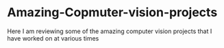 # Amazing-Copmuter-vision-projects


Here I am reviewing some of the amazing computer vision projects that I have worked on at various times
